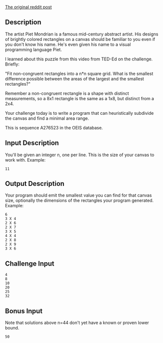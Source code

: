 [The original reddit post](https://www.reddit.com/r/dailyprogrammer/comments/9dv08q/20180907_challenge_367_hard_the_mondrian_puzzle/)

## Description

The artist Piet Mondrian is a famous mid-century abstract artist. His designs of brightly colored rectangles on a canvas should be familiar to you even if you don't know his name. He's even given his name to a visual programming language Piet.

I learned about this puzzle from this video from TED-Ed on the challenge. Briefly:

"Fit non-congruent rectangles into a n*n square grid. What is the smallest difference possible between the areas of the largest and the smallest rectangles?"

Remember a non-congruent rectangle is a shape with distinct measurements, so a 8x1 rectangle is the same as a 1x8, but distinct from a 2x4.

Your challenge today is to write a program that can heuristically subdivide the canvas and find a minimal area range.

This is sequence A276523 in the OEIS database.

## Input Description

You'll be given an integer n, one per line. This is the size of your canvas to work with. Example:

    11

## Output Description

Your program should emit the smallest value you can find for that canvas size, optionally the dimensions of the rectangles your program generated. Example:
    
    6
    3 X 4
    2 X 6
    2 X 7
    3 X 5
    4 X 4
    2 X 8
    2 X 9
    3 X 6

## Challenge Input

    4
    8
    10
    20
    25
    32

## Bonus Input

Note that solutions above n=44 don't yet have a known or proven lower bound.

    50

